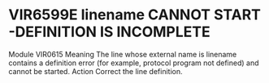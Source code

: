 # VIR6599E linename CANNOT START -DEFINITION IS INCOMPLETE
Module
    VIR0615
Meaning
    The line whose external name is linename contains a definition error (for example, protocol program not defined) and cannot be started.
Action
    Correct the line definition.

